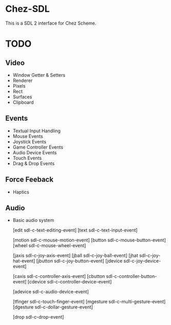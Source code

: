 # Chez-SDL
This is a SDL 2 interface for Chez Scheme.

# TODO
## Video
* Window Getter & Setters
* Renderer
* Pixels
* Rect
* Surfaces
* Clipboard

## Events
* Textual Input Handling
* Mouse Events
* Joystick Events
* Game Controller Events
* Audio Device Events
* Touch Events
* Drag & Drop Events

## Force Feeback
* Haptics

## Audio
* Basic audio system

   [edit     sdl-c-text-editing-event]
   [text     sdl-c-text-input-event]

   [motion   sdl-c-mouse-motion-event]
   [button   sdl-c-mouse-button-event]
   [wheel    sdl-c-mouse-wheel-event]

   [jaxis    sdl-c-joy-axis-event]
   [jball    sdl-c-joy-ball-event]
   [jhat     sdl-c-joy-hat-event]
   [jbutton  sdl-c-joy-button-event]
   [jdevice  sdl-c-joy-device-event]

   [caxis    sdl-c-controller-axis-event]
   [cbutton  sdl-c-controller-button-event]
   [cdevice  sdl-c-controller-device-event]

   [adevice  sdl-c-audio-device-event]

   [tfinger  sdl-c-touch-finger-event]
   [mgesture sdl-c-multi-gesture-event]
   [dgesture sdl-c-dollar-gesture-event]

   [drop     sdl-c-drop-event]
